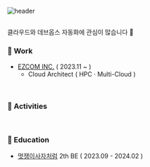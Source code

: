 ![header](https://capsule-render.vercel.app/api?type=cylinder&color=DDEBFC&height=70&section=header&text=Jinah&fontSize=20&fontColor=3B3B46)


## 

클라우드와 데브옵스 자동화에 관심이 많습니다 🚀

### 🧡 Work
- [EZCOM INC.](https://www.ezcom.co.kr/) ( 2023.11 ~ )
  - Cloud Architect ( HPC · Multi-Cloud )


<br/> 

### 🧊 Activities
<!--  - [피로그래밍](https://pirogramming.com/) 23th
- [CloudClub](https://www.cloudclub.kr/) 8th  -->

<br/> 

### 🧊 Education
- [멋쟁이사자처럼](https://likelion.net/school/kdt-backend-2nd) 2th BE ( 2023.09 - 2024.02 )

<br/> 
